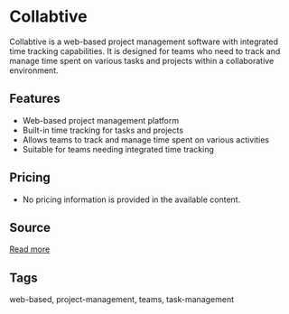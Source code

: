 # Collabtive

Collabtive is a web-based project management software with integrated time tracking capabilities. It is designed for teams who need to track and manage time spent on various tasks and projects within a collaborative environment.

## Features
- Web-based project management platform
- Built-in time tracking for tasks and projects
- Allows teams to track and manage time spent on various activities
- Suitable for teams needing integrated time tracking

## Pricing
- No pricing information is provided in the available content.

## Source
[Read more](https://twproject.com/blog/the-best-time-tracking-software/)

## Tags
web-based, project-management, teams, task-management